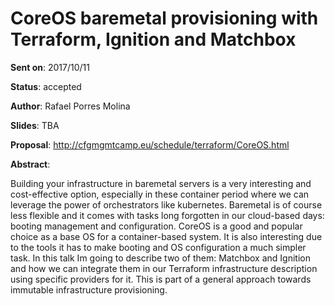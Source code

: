 # CoreOS baremetal provisioning with Terraform, Ignition and Matchbox

**Sent on**: 2017/10/11

**Status**:  accepted

**Author**:  Rafael Porres Molina

**Slides**:  TBA

**Proposal**: http://cfgmgmtcamp.eu/schedule/terraform/CoreOS.html

**Abstract**:

Building your infrastructure in baremetal servers is a very interesting and cost-effective option, especially in these container period where we can leverage the power of orchestrators like kubernetes. Baremetal is of course less flexible and it comes with tasks long forgotten in our cloud-based days: booting management and configuration. CoreOS is a good and popular choice as a base OS for a container-based system. It is also interesting due to the tools it has to make booting and OS configuration a much simpler task. In this talk Im going to describe two of them: Matchbox and Ignition and how we can integrate them in our Terraform infrastructure description using specific providers for it. This is part of a general approach towards immutable infrastructure provisioning.
